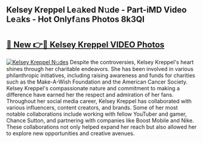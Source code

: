## Kelsey Kreppel Le𝚊ked N𝚞de - Part-iMD Video Le𝚊ks - Hot Onlyf𝚊ns Photos 8k3QI

# <h2><a href="http://ab51495.deff.icu/?id=Kelsey+Kreppel">🔗 New 👉🔴 Kelsey Kreppel VIDEO Photos</a></h2>

[![Kelsey Kreppel N𝚞des](https://i.imgur.com/rIISA9y.gif)](http://ab51495.deff.icu/?id=Kelsey+Kreppel)
Despite the controversies, Kelsey Kreppel's heart shines through her charitable endeavors. She has been involved in various philanthropic initiatives, including raising awareness and funds for charities such as the Make-A-Wish Foundation and the American Cancer Society. Kelsey Kreppel's compassionate nature and commitment to making a difference have earned her the respect and admiration of her fans. Throughout her social media career, Kelsey Kreppel has collaborated with various influencers, content creators, and brands. Some of her most notable collaborations include working with fellow YouTuber and gamer, Chance Sutton, and partnering with companies like Boost Mobile and Nike. These collaborations not only helped expand her reach but also allowed her to explore new opportunities and creative avenues.
